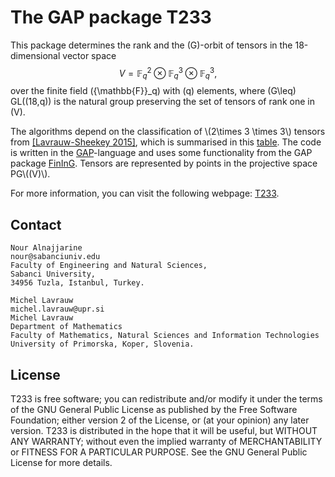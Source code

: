 # The GAP package T233

This package determines the rank
and the \(G\)-orbit of tensors in the 18-dimensional
vector space 
$$V=\mathbb{F}_q^2\otimes\mathbb{F}_q^3\otimes\mathbb{F}_q^3,$$
over the finite field \({\mathbb{F}}_q\) with \(q\) elements,
where \(G\leq\) GL\((18,q)\) is the natural group
preserving the set of tensors of rank one in \(V\).

<p>The algorithms depend on the classification of \(2\times 3 \times
3\) tensors from <a href="https://www.sciencedirect.com/science/article/pii/S0024379515001494">[Lavrauw-Sheekey 2015]</a>, which is summarised in this
<a href="https://osebje.famnit.upr.si/~michel.lavrauw/T233/table1.html">table</a>. The code is written in the <a
href="http://www.gap-system.org">GAP</a>-language and uses some
functionality from the GAP package <a
href="https://www.gap-system.org/Packages/fining.html#:~:text=FinInG%20is%20a%20package%20for,flat%20lands%20of%20generalised%20polygons">FinInG</a>. Tensors are represented by
points in the projective space PG\((V)\).

For more information, you can visit the following webpage: <a href="https://osebje.famnit.upr.si/~michel.lavrauw/T233/T233_paper.html">T233</a>.
## Contact
    
    Nour Alnajjarine 
    nour@sabanciuniv.edu
    Faculty of Engineering and Natural Sciences, 
    Sabanci University, 
    34956 Tuzla, Istanbul, Turkey.
    
    Michel Lavrauw
    michel.lavrauw@upr.si
    Michel Lavrauw
    Department of Mathematics
    Faculty of Mathematics, Natural Sciences and Information Technologies
    University of Primorska, Koper, Slovenia.

    
    

## License

T233 is free software; you can redistribute and/or modify
it under the terms of the GNU General Public License as published by
the Free Software Foundation; either version 2 of the License, or (at
your opinion) any later version.
T233 is distributed in the hope that it will be useful, 
but WITHOUT ANY WARRANTY; without even the implied warranty of 
MERCHANTABILITY or FITNESS FOR A PARTICULAR PURPOSE. See the GNU
General Public License for more details.
